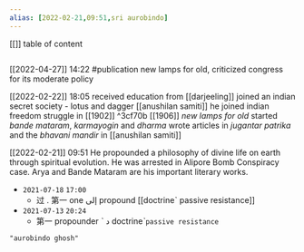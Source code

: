 ```yaml
---
alias: [2022-02-21,09:51,sri aurobindo]
---
```

[[]]
table of content
```toc
```
[[2022-04-27]] 14:22
#publication new lamps for old, criticized congress for its moderate policy

[[2022-02-22]] 18:05
received education from [[darjeeling]]
joined an indian secret society - lotus and dagger
[[anushilan samiti]]
he joined indian freedom struggle in [[1902]] ^3cf70b
[[1906]]
*new lamps for old*
started *bande mataram*, *karmayogin* and *dharma*
wrote articles in *jugantar patrika* and the *bhavani mandir* in [[anushilan samiti]]

[[2022-02-21]] 09:51
He propounded a philosophy of divine life on earth through spiritual evolution. He was arrested in Alipore Bomb Conspiracy case. Arya and Bande Mataram are his important literary works.

- `2021-07-18`  `17:00`
	- 过 . 第一 one إلى propound [[doctrineˋ passive resistance]]
- `2021-07-13`  ``20:24``
	- 第一 propounder ˋ  د doctrineˋ`passive resistance`
```query
"aurobindo ghosh"
```